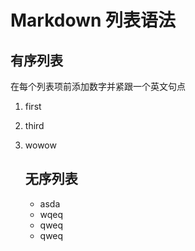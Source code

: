 # Markdown 列表语法

## 有序列表

在每个列表项前添加数字并紧跟一个英文句点

1. first

3. third

4. wowow

	## 无序列表

	- asda
	- wqeq
	- qweq
	- qweq